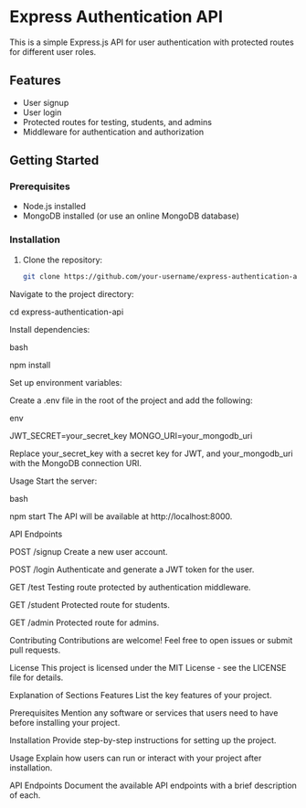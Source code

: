 # Express Authentication API

This is a simple Express.js API for user authentication with protected routes for different user roles.

## Features

- User signup
- User login
- Protected routes for testing, students, and admins
- Middleware for authentication and authorization

## Getting Started

### Prerequisites

- Node.js installed
- MongoDB installed (or use an online MongoDB database)

### Installation

1. Clone the repository:

   ```bash
   git clone https://github.com/your-username/express-authentication-api.git


Navigate to the project directory:

cd express-authentication-api

Install dependencies:

bash

npm install


Set up environment variables:

Create a .env file in the root of the project and add the following:

env

JWT_SECRET=your_secret_key
MONGO_URI=your_mongodb_uri

Replace your_secret_key with a secret key for JWT, and your_mongodb_uri with the MongoDB connection URI.

Usage
Start the server:

bash

npm start
The API will be available at http://localhost:8000.

API Endpoints


POST /signup
Create a new user account.

POST /login
Authenticate and generate a JWT token for the user.


GET /test
Testing route protected by authentication middleware.

GET /student
Protected route for students.


GET /admin
Protected route for admins.


Contributing
Contributions are welcome! Feel free to open issues or submit pull requests.

License
This project is licensed under the MIT License - see the LICENSE file for details.

Explanation of Sections
Features
List the key features of your project.

Prerequisites
Mention any software or services that users need to have before installing your project.

Installation
Provide step-by-step instructions for setting up the project.

Usage
Explain how users can run or interact with your project after installation.

API Endpoints
Document the available API endpoints with a brief description of each.

